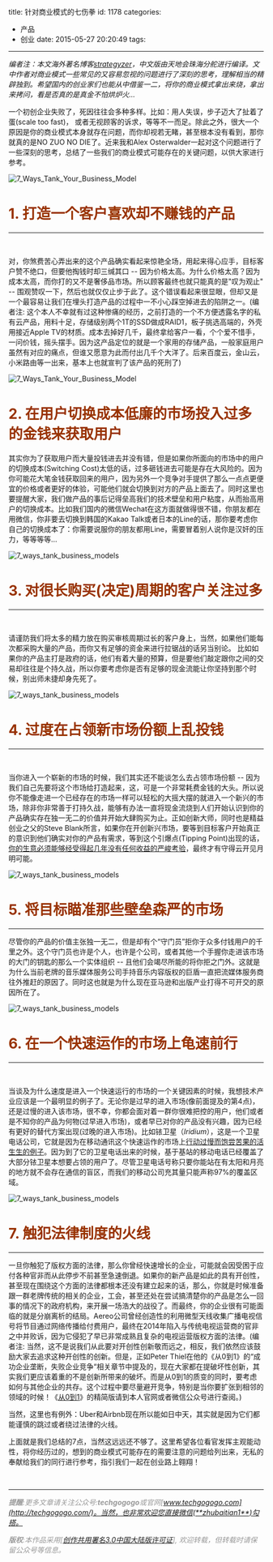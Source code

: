 title: 针对商业模式的七伤拳
id: 1178
categories:
  - 产品
  - 创业
date: 2015-05-27 20:20:49
tags:
---

_编者注：本文海外著名博客[strategyzer](http://blog.strategyzer.com/posts/2015/5/26/7-ways-to-tank-your-business-model)，中文版由天地会珠海分舵进行编译。文中作者对商业模式一些常见的又容易忽视的问题进行了深刻的思考，理解相当的精辟独到。希望国内的创业家们也能从中借鉴一二，将你的商业模式拿出来烧，拿出来拷问，看是否真的是真金不怕烘炉火..._

一个初创企业失败了，死因往往会多种多样。比如：用人失误，步子迈大了扯着了蛋(scale too fast)， 或者无视顾客的诉求，等等不一而足。除此之外，很大一个原因是你的商业模式本身就存在问题，而你却视若无睹，甚至根本没有看到，那你就真的是NO ZUO NO DIE了。近来我和Alex Osterwalder一起对这个问题进行了一些深刻的思考，总结了一些我们的商业模式可能存在的关键问题，以供大家进行参考。

<span class="pinContainer">![7_Ways_Tank_Your_Business_Model](http://static1.squarespace.com/static/51913f1ce4b07b22f5332872/t/5564253de4b048b23666a034/1432626496035/7_Ways_Tank_Your_Business_Model?format=1000w)</span>

# <span style="color: #993300;">**1\. 打造一个客户喜欢却不赚钱的产品**</span>

* * *

&nbsp;

对，你煞费苦心弄出来的这个产品确实看起来惊艳全场，用起来得心应手，目标客户赞不绝口，但要他掏钱时却三缄其口 -- 因为价格太高。为什么价格太高？因为成本太高，而你打的又不是奢侈品市场。所以顾客最终也就只能真的是"叹为观止" -- 围观赞叹一下，然后也就仅仅止步于此了。这个错误看起来很显眼，但却又是一个最容易让我们在埋头打造产品的过程中一不小心踩空掉进去的陷阱之一。(编者注: 这个本人不幸就有过这种惨痛的经历，之前打造的一个不方便透露名字的私有云产品，用料十足，存储级别两个1T的SSD做成RAID1，板子挑选高端的，外壳用接近Apple TV的材质。成本去掉好几千，最终拿给客户一看，个个爱不惜手，一问价钱，摇头摆手。因为这产品定位的就是一个家用的存储产品，一般家庭用户虽然有对应的痛点，但谁又愿意为此而付出几千个大洋了。后来百度云，金山云，小米路由等一出来，基本上也就宣判了该产品的死刑了)

<span class="pinContainer">![7_Ways_Tank_Your_Business_Model](http://static1.squarespace.com/static/51913f1ce4b07b22f5332872/t/55642581e4b022cec22567f8/1432626564877/7_Ways_Tank_Your_Business_Model?format=1000w)</span>

# <span style="color: #993300;">**2\. 在用户切换成本低廉的市场投入过多的金钱来获取用户**</span>

其实你为了获取用户而大量投钱进去并没有错，但是如果你所面向的市场中的用户的切换成本(Switching Cost)太低的话，过多砸钱进去可能是存在大风险的。因为你可能花大笔金钱获取回来的用户，因为另外一个竞争对手提供了那么一点点更便宜的价格或者更好的体验，可能他们就会切换到对方的产品上面去了。同时这里也要提醒大家，我们做产品的事后记得垒高我们的技术壁垒和用户粘度，从而抬高用户的切换成本。比如我们国内的微信Wechat在这方面就做得很不错，你朋友都在用微信，你非要去切换到韩国的Kakao Talk或者日本的Line的话，那你要考虑你自己的切换成本了：你需要说服你的朋友都用Line，需要冒着别人说你是汉奸的压力，等等等等...

<span class="pinContainer">![7_ways_tank_business_models](http://static1.squarespace.com/static/51913f1ce4b07b22f5332872/t/556425d3e4b004a8dfce598b/1432626645798/7_ways_tank_business_models?format=1000w)</span>

# <span style="color: #993300;">**3\. 对很长购买(决定)周期的客户关注过多**</span>

* * *

&nbsp;

请谨防我们将太多的精力放在购买审核周期过长的客户身上，当然，如果他们能每次都采购大量的产品，而你又有足够的资金来进行拉锯战的话另当别论。 比如如果你的产品主打是政府的话，他们有着大量的预算，但是要他们敲定跟你之间的交易却往往是个持久战，所以你要考虑你是否有足够的现金流能让你坚持到那个时候，别出师未捷却身先死了。

<span class="pinContainer">![7_ways_tank_business_models](http://static1.squarespace.com/static/51913f1ce4b07b22f5332872/t/556425fce4b0576ead71d972/1432626686500/7_ways_tank_business_models?format=1000w)</span>

# <span style="color: #993300;">**4\. 过度在占领新市场份额上乱投钱**</span>

* * *

&nbsp;

当你进入一个崭新的市场的时候，我们其实还不能谈怎么去占领市场份额 -- 因为我们自己先要将这个市场给打造起来，这，可是一个非常耗费金钱的大头。所以说你不能像走进一个已经存在的市场一样可以轻松的大摇大摆的就进入一个新兴的市场，除非你非常善于打持久战，能够有办法一直将现金流烧到人们开始认识到你的产品确实存在独一无二的价值并开始大肆购买为止。正如创新大师，同时也是精益创业之父的Steve Blank所言，如果你在开创新兴市场，要等到目标客户开始真正的意识到他们确实对你的产品有需求，等到这个引爆点(Tipping Point)出现的话，[你的生意必须能够经受得起几年没有任何收益的严峻考验](http://steveblank.com/category/market-types/)，最终才有守得云开见月明可能。

<span class="pinContainer">![7_ways_tank_business_models](http://static1.squarespace.com/static/51913f1ce4b07b22f5332872/t/55642619e4b0f1e2020c984f/1432626716597/7_ways_tank_business_models?format=1000w)</span>

# <span style="color: #993300;">**5\. 将目标瞄准那些壁垒森严的市场**</span>

* * *

尽管你的产品的价值主张独一无二，但是却有个“守门员”拒你于众多付钱用户的千里之外。这个守门员也许是个人，也许是个公司，或者其他一个手握你走进该市场的大门的钥匙的那么一个实体组织 -- 且他们会竭尽所能的将你拒之门外。这就是为什么当前老牌的音乐媒体服务公司手持音乐内容版权的巨盾一直把流媒体服务商往外推赶的原因了。同时这也就是为什么现在亚马逊和出版产业打得不可开交的原因所在了。

<span class="pinContainer">![7_ways_tank_business_models](http://static1.squarespace.com/static/51913f1ce4b07b22f5332872/t/5564263be4b0f1e2020c9899/1432626749210/7_ways_tank_business_models?format=1000w)</span>

# <span style="color: #993300;">**6\. 在一个快速运作的市场上龟速前行**</span>

* * *

&nbsp;

当谈及为什么速度是进入一个快速运行的市场的一个关键因素的时候，我想技术产业应该是一个最明显的例子了。无论你是过早的进入市场(像前面提及的第4点)，还是过慢的进入该市场，很不幸，你都会面对着一群你很难把控的用户，他们或者是不知你的产品为何物(过早进入市场)，或者早已对你的产品没有兴趣，因为已经有更好的替代方案出现(过晚的进入市场)。比如铱卫星（_Iridium_），这是一个卫星电话公司，它就是因为在移动通讯这个快速运作的市场上[行动过慢而饱尝苦果的活生生的例子](http://content.time.com/time/specials/packages/article/0,28804,1898610_1898625_1898640,00.html)。因为到了它的卫星电话出来的时候，基于基站的移动电话已经覆盖了大部分铱卫星本想要占领的用户了。尽管卫星电话号称只要你能站在有太阳和月亮的地方就不会存在通信的盲区，而我们的移动公司充其量只能声称97%的覆盖区域。

<span class="pinContainer">![7_ways_tank_business_models](http://static1.squarespace.com/static/51913f1ce4b07b22f5332872/t/5564266ae4b03107de82de42/1432626796975/7_ways_tank_business_models?format=1000w)</span>

# <span style="color: #993300;">**7\. 触犯法律制度的火线**</span>

* * *

一旦你触犯了版权方面的法律，那么你曾经快速增长的企业，可能就会因受困于应付各种官非而从此停步不前甚至急速倒退。如果你的新产品是如此的具有开创性，甚至现在围绕这个方面的法律都根本还没有建立起来的话，那么，你就是时候准备跟一群老牌传统的相关的企业，工会，甚至还处在尝试搞清楚你的产品是怎么一回事的情况下的政府机构，来开展一场浩大的战役了。而最终，你的企业很有可能面临的就是分崩离析的结局。Aereo公司曾经创造性的利用微型天线收集广播电视信号将节目通过网络传播给付费用户，最终在2014年陷入与传统电视运营商的官非之中并败诉，因为它侵犯了早已非常成熟且复杂的电视运营版权方面的法律。(编者注: 当然，这不是说我们从此要对开创性创新敬而远之，相反，我们依然应该鼓励大家去追求这种开创性的创新。但是，正如Peter Thiel在他的《从0到1》的“成功企业垄断，失败企业竞争“相关章节中提及的，现在大家都在提破坏性创新，其实我们更应该着重的不是创新所带来的破坏。而是从0到1的质变的同时，要考虑如何与其他企业的共存。这个过程中要尽量避开竞争，特别是当你要扩张到相邻的领域的时候！《[从0到1](http://techgogogo.com/2015/03/%E5%88%9B%E4%B8%9A%E5%9C%A3%E7%BB%8F%E3%80%8A%E4%BB%8E0%E5%88%B01%E3%80%8B%E8%AF%BB%E4%B9%A6%E7%AC%94%E8%AE%B0%E7%B2%BE%E7%AE%80%E7%89%88%E9%A6%96%E5%8F%91%E8%99%8E%E5%97%85%E4%BB%8A%E6%97%A5/)》的精简版请到本人官网或者微信公众号进行查阅。)

当然，这里也有例外：Uber和Airbnb现在所以能如日中天，其实就是因为它们都能谨慎的跳过或者绕过法律的火线。

上面就是我们总结的7点，当然这远远还不够了。这里希望各位看官发挥主观能动性，将你经历过的，想到的商业模式可能存在的需要注意的问题给列出来，无私的奉献给我们的同行进行参考，指引我们一起在创业路上翱翔！

&nbsp;

* * *

_<span style="color: #999999;">**提醒**:更多文章请关注公众号:**techgogogo**或官网[www.techgogogo.com](http://techgogogo.com/)。当然，也非常欢迎您直接微信(**zhubaitian1**)勾搭。</span>_

_<span style="color: #999999;">**版权**:本作品采用[[创作共用署名3.0中国大陆版许可证](http://creativecommons.org/licenses/by/3.0/cn/)], 欢迎转载，但转载时请保留公众号等信息。</span>_

&nbsp;